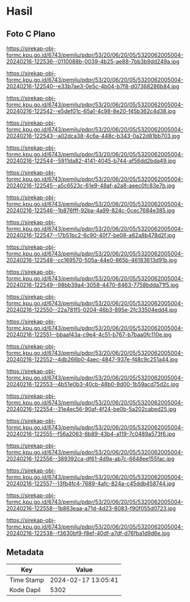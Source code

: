 # Hasil

## Foto C Plano

https://sirekap-obj-formc.kpu.go.id/6743/pemilu/pdpr/53/20/06/20/05/5320062005004-20240216-122536--0110088b-0039-4b25-ae88-7bb3b9dd249a.jpg

https://sirekap-obj-formc.kpu.go.id/6743/pemilu/pdpr/53/20/06/20/05/5320062005004-20240216-122540--e33b7ae3-0e5c-4b04-b7f8-d07368286b84.jpg

https://sirekap-obj-formc.kpu.go.id/6743/pemilu/pdpr/53/20/06/20/05/5320062005004-20240216-122542--e5def01c-65a1-4c98-8e20-f45b362c4d38.jpg

https://sirekap-obj-formc.kpu.go.id/6743/pemilu/pdpr/53/20/06/20/05/5320062005004-20240216-122543--a02dca38-4c6a-448c-b343-0a22d81bb703.jpg

https://sirekap-obj-formc.kpu.go.id/6743/pemilu/pdpr/53/20/06/20/05/5320062005004-20240216-122544--5911da82-4141-4045-b744-af56dd2bda49.jpg

https://sirekap-obj-formc.kpu.go.id/6743/pemilu/pdpr/53/20/06/20/05/5320062005004-20240216-122545--a5c6523c-61e9-48af-a2a8-aeec0fc83e7b.jpg

https://sirekap-obj-formc.kpu.go.id/6743/pemilu/pdpr/53/20/06/20/05/5320062005004-20240216-122546--1b876fff-92ba-4a99-824c-0cec7684e385.jpg

https://sirekap-obj-formc.kpu.go.id/6743/pemilu/pdpr/53/20/06/20/05/5320062005004-20240216-122547--17b51bc2-6c90-40f7-be08-a62a8b478d2f.jpg

https://sirekap-obj-formc.kpu.go.id/6743/pemilu/pdpr/53/20/06/20/05/5320062005004-20240216-122548--cc169570-505a-44e0-865b-46183613d91b.jpg

https://sirekap-obj-formc.kpu.go.id/6743/pemilu/pdpr/53/20/06/20/05/5320062005004-20240216-122549--98bb39a4-3058-4470-8463-7758bdda71f5.jpg

https://sirekap-obj-formc.kpu.go.id/6743/pemilu/pdpr/53/20/06/20/05/5320062005004-20240216-122550--22a781f5-0204-46b3-895e-2fc33504edd4.jpg

https://sirekap-obj-formc.kpu.go.id/6743/pemilu/pdpr/53/20/06/20/05/5320062005004-20240216-122551--bbaaf43a-c9e4-4c51-b767-b7baa0fc110e.jpg

https://sirekap-obj-formc.kpu.go.id/6743/pemilu/pdpr/53/20/06/20/05/5320062005004-20240216-122552--4db266b0-4aec-4847-937e-f48c9c251a44.jpg

https://sirekap-obj-formc.kpu.go.id/6743/pemilu/pdpr/53/20/06/20/05/5320062005004-20240216-122553--4b51e0b3-40cb-48b0-8d00-1b59acd75d2c.jpg

https://sirekap-obj-formc.kpu.go.id/6743/pemilu/pdpr/53/20/06/20/05/5320062005004-20240216-122554--31e4ec56-90af-4f24-be0b-5a202cabed25.jpg

https://sirekap-obj-formc.kpu.go.id/6743/pemilu/pdpr/53/20/06/20/05/5320062005004-20240216-122555--f56a2063-6b89-43b4-a119-7c0489a573f6.jpg

https://sirekap-obj-formc.kpu.go.id/6743/pemilu/pdpr/53/20/06/20/05/5320062005004-20240216-122556--389392ca-df61-4d9a-ab7c-6648ee155fac.jpg

https://sirekap-obj-formc.kpu.go.id/6743/pemilu/pdpr/53/20/06/20/05/5320062005004-20240216-122557--13fb4fc4-7689-4afc-824a-c45ddb458744.jpg

https://sirekap-obj-formc.kpu.go.id/6743/pemilu/pdpr/53/20/06/20/05/5320062005004-20240216-122558--1b863eaa-a71d-4d23-8083-f90f055d0723.jpg

https://sirekap-obj-formc.kpu.go.id/6743/pemilu/pdpr/53/20/06/20/05/5320062005004-20240216-122538--f3630bf9-f8ef-40df-a7df-d76fba1d9d6e.jpg


## Metadata

| Key        | Value               |
| ---------- | ------------------- |
| Time Stamp | 2024-02-17 13:05:41 |
| Kode Dapil | 5302                |



